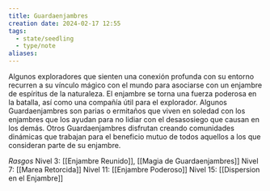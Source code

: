 ```yaml
---
title: Guardaenjambres
creation date: 2024-02-17 12:55
tags:
  - state/seedling
  - type/note
aliases:
---
```


Algunos exploradores que sienten una conexión profunda con su entorno recurren a su vínculo
mágico con el mundo para asociarse con un enjambre de espíritus de la naturaleza. El enjambre se
torna una fuerza poderosa en la batalla, así como una compañía útil para el explorador. Algunos
Guardaenjambres son parias o ermitaños que viven en soledad con los enjambres que los ayudan
para no lidiar con el desasosiego que causan en los demás. Otros Guardaenjambres disfrutan
creando comunidades dinámicas que trabajan para el beneficio mutuo de todos aquellos a los que
consideran parte de su enjambre.



*Rasgos*
Nivel 3: [[Enjambre Reunido]], [[Magia de Guardaenjambres]]
Nivel 7: [[Marea Retorcida]]
Nivel 11: [[Enjambre Poderoso]]
Nivel 15: [[Dispersion en el Enjambre]]